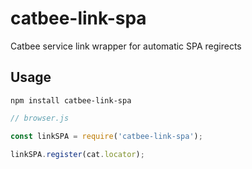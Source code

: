 # catbee-link-spa
Catbee service link wrapper for automatic SPA regirects

## Usage 

`npm install catbee-link-spa`


```js
// browser.js

const linkSPA = require('catbee-link-spa');

linkSPA.register(cat.locator);
```
